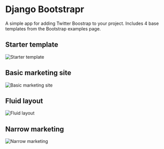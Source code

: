 # Django Bootstrapr

A simple app for adding Twitter Boostrap to your project. Includes 4 base templates from the Bootstrap examples page.

## Starter template
![Starter template](example/static/img/bootstrap-example-starter.png)

## Basic marketing site
![Basic marketing site](example/static/img/bootstrap-example-starter.png)

## Fluid layout
![Fluid layout](example/static/img/bootstrap-example-fluid.png)

## Narrow marketing
![Narrow marketing](example/static/img/bootstrap-example-marketing-narrow.png)